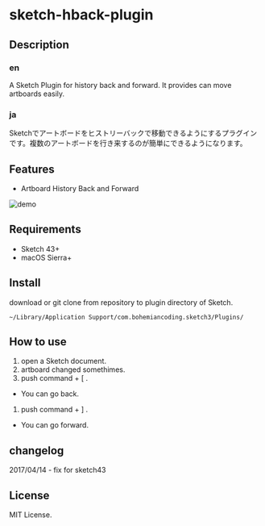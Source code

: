 # sketch-hback-plugin

## Description

### en

A Sketch Plugin for history back and forward. It provides can move artboards easily.

### ja

Sketchでアートボードをヒストリーバックで移動できるようにするプラグインです。複数のアートボードを行き来するのが簡単にできるようになります。

## Features

- Artboard History Back and Forward

![demo](https://github.com/YusukeKokubo/sketch-hback-plugin/blob/master/hback-demo.gif?raw=true)

## Requirements

- Sketch 43+
- macOS Sierra+


## Install

download or git clone from repository to plugin directory of Sketch.

`~/Library/Application Support/com.bohemiancoding.sketch3/Plugins/`

## How to use

1. open a Sketch document.
1. artboard changed somethimes.
1. push command + [ .
  - You can go back.
1. push command + ] .
  - You can go forward.

## changelog

2017/04/14 - fix for sketch43

## License

MIT License.
